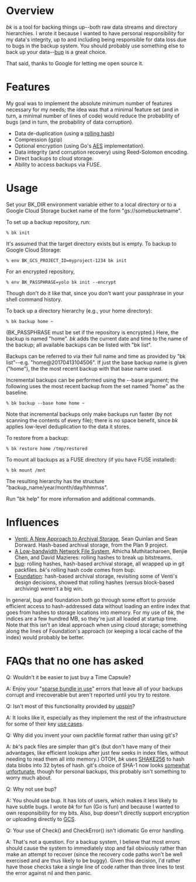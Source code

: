 
# Overview

*bk* is a tool for backing things up--both raw data streams and directory
hierarchies. I wrote it because I wanted to have personal responsibility
for my data's integrity, up to and including being responsible for data
loss due to bugs in the backup system. You should probably use something
else to back up your data--[bup](https://github.com/bup/bup) is a great
choice.

That said, thanks to Google for letting me open source it.

# Features

My goal was to implement the absolute minimum number of features necessary
for my needs; the idea was that a minimal feature set (and in turn, a
minimal number of lines of code) would reduce the probability of bugs (and
in turn, the probability of data corruption).

* Data de-duplication (using a [rolling
  hash](https://en.wikipedia.org/wiki/Rolling_hash))
* Compression (gzip)
* Optional encryption (using Go's [AES](https://golang.org/pkg/crypto/aes/)
  implementation).
* Data integrity (and corruption recovery) using Reed-Solomon encoding.
* Direct backups to cloud storage.
* Ability to access backups via FUSE.

# Usage

Set your BK_DIR environment variable either to a local directory or to a
Google Cloud Storage bucket name of the form "gs://somebucketname".

To set up a backup repository, run:
```
% bk init
```
It's assumed that the target directory exists but is empty. To backup to
Google Cloud Storage:
```
% env BK_GCS_PROJECT_ID=myproject-1234 bk init 
```

For an encrypted repository,
```
% env BK_PASSPHRASE=yolo bk init --encrypt
```
Though don't do it like that, since you don't want your passphrase in your
shell command history.

To back up a directory hierarchy (e.g., your home directory):
```
% bk backup home ~
```
(BK_PASSPHRASE must be set if the repository is encrypted.)
Here, the backup is named "home". *bk* adds the current date and time to
the name of the backup; all available backups can be listed with "bk
list".

Backups can be referred to via their full name and time as provided by "bk
list"--e.g. "home@20170413104506". If just the base backup name is given
("home"), the the most recent backup with that base name used.

Incremental backups can be performed using the --base argument; the
following uses the most recent backup from the set named "home" as the
baseline.
```
% bk backup --base home home ~
```
Note that incremental backups only make backups run faster (by not scanning
the contents of every file); there is no space benefit, since *bk* applies
low-level deduplication to the data it stores. 

To restore from a backup:
```
% bk restore home /tmp/restored
```

To mount all backups as a FUSE directory (if you have FUSE installed):
```
% bk mount /mnt
```
The resulting hierarchy has the structure
"backup_name/year/month/day/hhmmss".

Run "bk help" for more information and additional commands.

# Influences

* [Venti: A New Approach to Archival
  Storage](https://www.usenix.org/legacy/events/fast02/quinlan/quinlan_html/),
  Sean Quinlan and Sean Dorward.  Hash-based archival storage, from the
  Plan 9 project.
* [A Low-bandwidth Network File
  System](https://pdos.csail.mit.edu/archive/lbfs/), Athicha
  Muthitacharoen, Benjie Chen, and David Mazieres: rolling hashes to break
  up bitstreams.
* [bup](https://github.com/bup/bup): rolling hashes, hash-based archival
  storage, all wrapped up in git packfiles. *bk*'s rolling hash code comes
  from bup.
* [Foundation](https://swtch.com/~rsc/papers/fndn-usenix2008.pdf):
  hash-based archival storage, revisiting some of Venti's design decisions,
  showed that rolling hashes (versus block-based archiving) weren't a big
  win.

In general, bup and foundation both go through some effort to provide
efficient access to hash-addressed data without loading an entire index
that goes from hashes to storage locations into memory.  For my use of
*bk*, the indices are a few hundred MB, so they're just all loaded at
startup time.  Note that this isn't an ideal approach when using cloud
storage; something along the lines of Foundation's approach (or keeping a
local cache of the index) would probably be better.

# FAQs that no one has asked

Q: Wouldn't it be easier to just buy a Time Capsule?

A: Enjoy your "[sparse bundle in
use](https://discussions.apple.com/thread/4282352?start=0&tstart=0)" errors
that leave all of your backups corrupt and irrecoverable but aren't
reported until you try to restore.

Q: Isn't most of this functionality provided by
[upspin](https://upspin.io)?

A: It looks like it, especially as they implement the rest of the
infrastructure for some of their key [use
cases](https://github.com/upspin/upspin/issues/19).

Q: Why did you invent your own packfile format rather than using git's?

A: *bk*'s pack files are simpler than git's (but don't have many of their
advantages, like efficient lookups after just few seeks in index files,
without needing to read them all into memory.) OTOH, *bk* uses
[SHAKE256](https://en.wikipedia.org/wiki/SHA-3) to hash data blobs into 32
bytes of hash. git's choice of SHA-1 now looks [somewhat
unfortunate](https://security.googleblog.com/2017/02/announcing-first-sha1-collision.html),
though for personal backups, this probably isn't something to worry much
about.

Q: Why not use bup?

A: You should use bup. It has lots of users, which makes it less likely to
have subtle bugs.  I wrote *bk* for fun (Go is fun) and because I wanted to
own responsibility for my bits. Also, bup doesn't directly support
encryption or uploading directly to
[GCS](https://cloud.google.com/storage/).

Q: Your use of Check() and CheckError() isn't idiomatic Go error handling.

A: That's not a question. For a backup system, I believe that most errors
should cause the system to immediately stop and fail obviously rather than
make an attempt to recover (since the recovery code paths won't be well
exercised and are thus likely to be buggy). Given this decision, I'd rather
have those checks take a single line of code rather than three lines to
test the error against nil and then panic.
